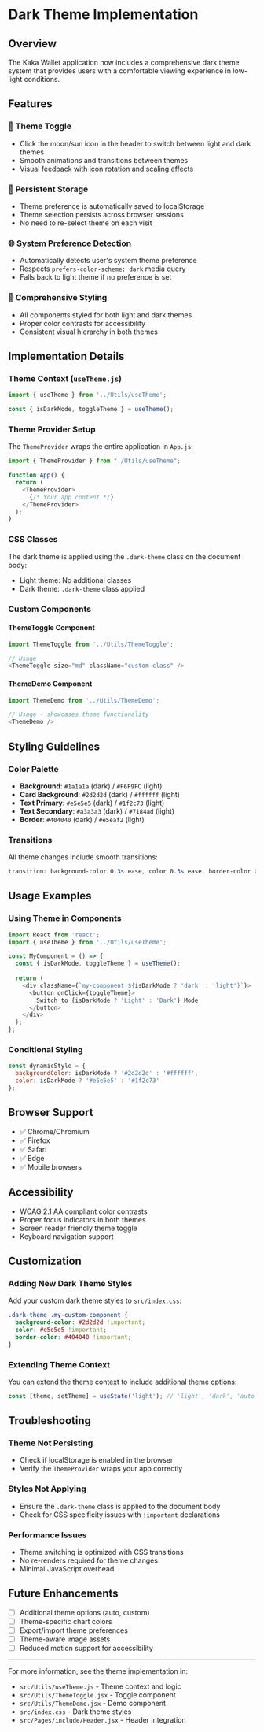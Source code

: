 # Dark Theme Implementation

## Overview

The Kaka Wallet application now includes a comprehensive dark theme system that provides users with a comfortable viewing experience in low-light conditions.

## Features

### 🎨 **Theme Toggle**
- Click the moon/sun icon in the header to switch between light and dark themes
- Smooth animations and transitions between themes
- Visual feedback with icon rotation and scaling effects

### 💾 **Persistent Storage**
- Theme preference is automatically saved to localStorage
- Theme selection persists across browser sessions
- No need to re-select theme on each visit

### 🌐 **System Preference Detection**
- Automatically detects user's system theme preference
- Respects `prefers-color-scheme: dark` media query
- Falls back to light theme if no preference is set

### 🎯 **Comprehensive Styling**
- All components styled for both light and dark themes
- Proper color contrasts for accessibility
- Consistent visual hierarchy in both themes

## Implementation Details

### Theme Context (`useTheme.js`)
```javascript
import { useTheme } from '../Utils/useTheme';

const { isDarkMode, toggleTheme } = useTheme();
```

### Theme Provider Setup
The `ThemeProvider` wraps the entire application in `App.js`:
```javascript
import { ThemeProvider } from "./Utils/useTheme";

function App() {
  return (
    <ThemeProvider>
      {/* Your app content */}
    </ThemeProvider>
  );
}
```

### CSS Classes
The dark theme is applied using the `.dark-theme` class on the document body:
- Light theme: No additional classes
- Dark theme: `.dark-theme` class applied

### Custom Components

#### ThemeToggle Component
```javascript
import ThemeToggle from '../Utils/ThemeToggle';

// Usage
<ThemeToggle size="md" className="custom-class" />
```

#### ThemeDemo Component
```javascript
import ThemeDemo from '../Utils/ThemeDemo';

// Usage - showcases theme functionality
<ThemeDemo />
```

## Styling Guidelines

### Color Palette
- **Background**: `#1a1a1a` (dark) / `#F6F9FC` (light)
- **Card Background**: `#2d2d2d` (dark) / `#ffffff` (light)
- **Text Primary**: `#e5e5e5` (dark) / `#1f2c73` (light)
- **Text Secondary**: `#a3a3a3` (dark) / `#7184ad` (light)
- **Border**: `#404040` (dark) / `#e5eaf2` (light)

### Transitions
All theme changes include smooth transitions:
```css
transition: background-color 0.3s ease, color 0.3s ease, border-color 0.3s ease;
```

## Usage Examples

### Using Theme in Components
```javascript
import React from 'react';
import { useTheme } from '../Utils/useTheme';

const MyComponent = () => {
  const { isDarkMode, toggleTheme } = useTheme();
  
  return (
    <div className={`my-component ${isDarkMode ? 'dark' : 'light'}`}>
      <button onClick={toggleTheme}>
        Switch to {isDarkMode ? 'Light' : 'Dark'} Mode
      </button>
    </div>
  );
};
```

### Conditional Styling
```javascript
const dynamicStyle = {
  backgroundColor: isDarkMode ? '#2d2d2d' : '#ffffff',
  color: isDarkMode ? '#e5e5e5' : '#1f2c73'
};
```

## Browser Support

- ✅ Chrome/Chromium
- ✅ Firefox
- ✅ Safari
- ✅ Edge
- ✅ Mobile browsers

## Accessibility

- WCAG 2.1 AA compliant color contrasts
- Proper focus indicators in both themes
- Screen reader friendly theme toggle
- Keyboard navigation support

## Customization

### Adding New Dark Theme Styles
Add your custom dark theme styles to `src/index.css`:
```css
.dark-theme .my-custom-component {
  background-color: #2d2d2d !important;
  color: #e5e5e5 !important;
  border-color: #404040 !important;
}
```

### Extending Theme Context
You can extend the theme context to include additional theme options:
```javascript
const [theme, setTheme] = useState('light'); // 'light', 'dark', 'auto'
```

## Troubleshooting

### Theme Not Persisting
- Check if localStorage is enabled in the browser
- Verify the `ThemeProvider` wraps your app correctly

### Styles Not Applying
- Ensure the `.dark-theme` class is applied to the document body
- Check for CSS specificity issues with `!important` declarations

### Performance Issues
- Theme switching is optimized with CSS transitions
- No re-renders required for theme changes
- Minimal JavaScript overhead

## Future Enhancements

- [ ] Additional theme options (auto, custom)
- [ ] Theme-specific chart colors
- [ ] Export/import theme preferences
- [ ] Theme-aware image assets
- [ ] Reduced motion support for accessibility

---

For more information, see the theme implementation in:
- `src/Utils/useTheme.js` - Theme context and logic
- `src/Utils/ThemeToggle.jsx` - Toggle component
- `src/Utils/ThemeDemo.jsx` - Demo component
- `src/index.css` - Dark theme styles
- `src/Pages/include/Header.jsx` - Header integration 